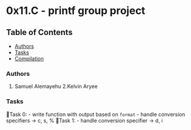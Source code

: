 # 0x11.C - printf group project

## Table of Contents
- [Authors](#authors)
- [Tasks](#tasks)
- [Compilation](#compilation)

### Authors
1. Samuel Alemayehu
2.Kelvin Aryee 

### Tasks
:memo:Task 0:
        - write function with output based on `format`
        - handle conversion specifiers -> c, s, %
:memo:Task 1:
        - handle conversion specifier -> d, i
